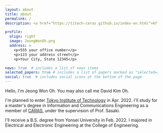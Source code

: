 ```yaml
---
layout: about
title: about
permalink: /
description: <a href="https://titech-caras.github.io/index-en.html">Affiliations</a>. <a href="/assets/pdf/CV_JeongWon(David)Oh.pdf">CV.</a>

profile:
  align: right
  image: JeongWonOh.png
  address: >
    <p>555 your office number</p>
    <p>123 your address street</p>
    <p>Your City, State 12345</p>

news: true  # includes a list of news items
selected_papers: true # includes a list of papers marked as "selected={true}"
social: true  # includes social icons at the bottom of the page
---
```


>
Hello, I'm Jeong Won Oh. You may also call me David Kim Oh.

>
I'm planned to enter <a href="https://www.titech.ac.jp/english">Tokyo Institute of Technology</a> in Apr. 2022.
I'll study for a master's degree in Information and Communications Engineering as a member of <a href="https://titech-caras.github.io/index-en.html">CARAS</a>, under the supervision of Prof. Sasaki.

>
I'll receive a B.S. degree from Yonsei University in Feb. 2022. I majored in Electrical and Electronic Engineering at the College of Engineering.